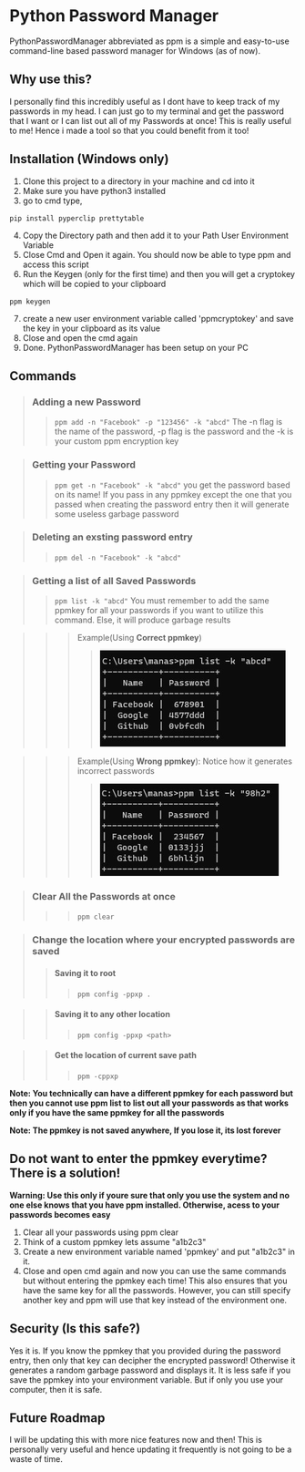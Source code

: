 # Python Password Manager
PythonPasswordManager abbreviated as ppm is a simple and easy-to-use command-line based password manager for Windows (as of now).

## Why use this?
I personally find this incredibly useful as I dont have to keep track of my passwords in my head. I can just go to my terminal and get the password that I want or I can list out all of my Passwords at once! This is really useful to me! Hence i made a tool so that you could benefit from it too!

## Installation (Windows only)
1. Clone this project to a directory in your machine and cd into it
2. Make sure you have python3 installed 
3. go to cmd type, 
```
pip install pyperclip prettytable
```
4. Copy the Directory path and then add it to your Path User Environment Variable
5. Close Cmd and Open it again. You should now be able to type ppm and access this script
6. Run the Keygen (only for the first time) and then you will get a cryptokey which will be copied to your clipboard
```
ppm keygen
```
7. create a new user environment variable called 'ppmcryptokey' and save the key in your clipboard as its value
8. Close and open the cmd again
9. Done. PythonPasswordManager has been setup on your PC

## Commands
> ### Adding a new Password
>> ```ppm add -n "Facebook" -p "123456" -k "abcd"```
>> The -n flag is the name of the password, -p flag is the password and the -k is your custom ppm encryption key

> ### Getting your Password
>> ```ppm get -n "Facebook" -k "abcd"``` you get the password based on its name! If you pass in any ppmkey except the one that you passed when creating the password entry then it will generate some useless garbage password

> ### Deleting an exsting password entry
>> ```ppm del -n "Facebook" -k "abcd"```

> ### Getting a list of all Saved Passwords
>> ```ppm list -k "abcd"``` You must remember to add the same ppmkey for all your passwords if you want to utilize this command. Else, it will produce garbage results

>>> Example(Using **Correct ppmkey**)
>>>> ![](https://github.com/synapsecode/PythonPasswordManager/blob/master/GithubData/1.JPG)


>>> Example(Using **Wrong ppmkey**): Notice how it generates incorrect passwords
>>>> ![](https://github.com/synapsecode/PythonPasswordManager/blob/master/GithubData/2.JPG)

> ### Clear All the Passwords at once
>>> ```ppm clear```

> ### Change the location where your encrypted passwords are saved
>> #### Saving it to root
>>> ```ppm config -ppxp .```

>> #### Saving it to any other location
>>> ```ppm config -ppxp <path>```

>> #### Get the location of current save path
>>> ```ppm -cppxp```

**Note: You technically can have a different ppmkey for each password but then you cannot use ppm list to list out all your passwords as that works only if you have the same ppmkey for all the passwords**

**Note: The ppmkey is not saved anywhere, If you lose it, its lost forever**

## Do not want to enter the ppmkey everytime? There is a solution!
**Warning: Use this only if youre sure that only you use the system and no one else knows that you have ppm installed. Otherwise, acess to your passwords becomes easy**

1. Clear all your passwords using ppm clear
2. Think of a custom ppmkey lets assume "a1b2c3"
3. Create a new environment variable named 'ppmkey' and put "a1b2c3" in it.
4. Close and open cmd again and now you can use the same commands but without entering the ppmkey each time! This also ensures that you have the same key for all the passwords. However, you can still specify another key and ppm will use that key instead of the environment one.

## Security (Is this safe?)
Yes it is. If you know the ppmkey that you provided during the password entry, then only that key can decipher the encrypted password! Otherwise it generates a random garbage password and displays it. It is less safe if you save the ppmkey into your environment variable. But if only you use your computer, then it is safe.

## Future Roadmap
I will be updating this with more nice features now and then! This is personally very useful and hence updating it frequently is not going to be a waste of time.
